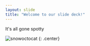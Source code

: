 ```yaml
---
layout: slide
title: "Welcome to our slide deck!"
---
```


It's all gone spotty

![snowoctocat](https://octodex.github.com/images/snowoctocat.png)
{: .center}
